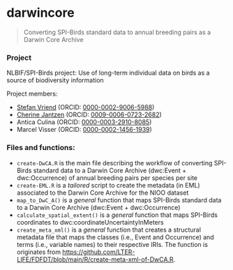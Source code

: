 # darwincore
> Converting SPI-Birds standard data to annual breeding pairs as a Darwin Core Archive

### Project
NLBIF/SPI-Birds project: Use of long-term individual data on birds as a source of biodiversity information

Project members:
- [Stefan Vriend](https://github.com/StefanVriend) (ORCID: [0000-0002-9006-5988](http://orcid.org/0000-0002-9006-5988))
- [Cherine Jantzen](https://github.com/CherineJ) (ORCID: [0009-0006-0723-2682](http://orcid.org/0009-0006-0723-2682))
- Antica Culina (ORCID: [0000-0003-2910-8085](http://orcid.org/0000-0003-2910-8085))
- Marcel Visser (ORCID: [0000-0002-1456-1939](http://orcid.org/0000-0002-1456-1939))

### Files and functions:
- `create-DwCA.R` is the main file describing the workflow of converting SPI-Birds standard data to a Darwin Core Archive (dwc:Event + dwc:Occurrence) of annual breeding pairs per species per site
- `create-EML.R` is a _tailored_ script to create the metadata (in EML) associated to the Darwin Core Archive for the NIOO dataset
- `map_to_DwC_A()` is a _general_ function that maps SPI-Birds standard data to a Darwin Core Archive (dwc:Event + dwc:Occurrence)
- `calculate_spatial_extent()` is a _general_ function that maps SPI-Birds coordinates to dwc:coordinateUncertaintyInMeters
- `create_meta_xml()` is a _general_ function that creates a structural metadata file that maps the classes (i.e., Event and Occurrence) and terms (i.e., variable names) to their respective IRIs. The function is originates from https://github.com/LTER-LIFE/FDFDT/blob/main/R/create-meta-xml-of-DwCA.R.
